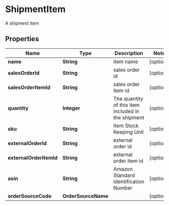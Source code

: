 

# ShipmentItem

A shipment item

## Properties

| Name | Type | Description | Notes |
|------------ | ------------- | ------------- | -------------|
|**name** | **String** | item name |  [optional] |
|**salesOrderId** | **String** | sales order id |  [optional] |
|**salesOrderItemId** | **String** | sales order item id |  [optional] |
|**quantity** | **Integer** | The quantity of this item included in the shipment |  [optional] |
|**sku** | **String** | Item Stock Keeping Unit |  [optional] |
|**externalOrderId** | **String** | external order id |  [optional] |
|**externalOrderItemId** | **String** | external order item id |  [optional] |
|**asin** | **String** | Amazon Standard Identification Number |  [optional] |
|**orderSourceCode** | **OrderSourceName** |  |  [optional] |



